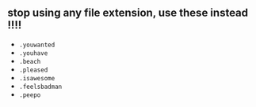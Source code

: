 ## stop using any file extension, use these instead !!!!

- `.youwanted`
- `.youhave`
- `.beach`
- `.pleased`
- `.isawesome`
- `.feelsbadman`
- `.peepo`
